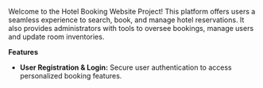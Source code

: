 Welcome to the Hotel Booking Website Project! This platform offers users a seamless experience to search, book, and manage hotel reservations. It also provides administrators with tools to oversee bookings, manage users and update room inventories.

**Features**
- **User Registration & Login:** Secure user authentication to access personalized booking features.
